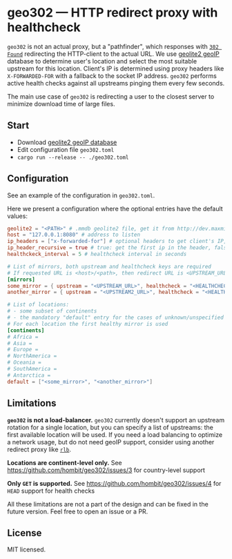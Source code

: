 # geo302 — HTTP redirect proxy with healthcheck

`geo302` is not an actual proxy, but a "pathfinder", which responses with [`302 Found`](https://developer.mozilla.org/en-US/docs/Web/HTTP/Status/302) redirecting the HTTP-client to the actual URL.
We use [geolite2 geoIP](https://dev.maxmind.com/geoip/geolite2-free-geolocation-data) database to determine user's location and select the most suitable upstream for this location.
Client's IP is determined using proxy headers like `X-FORWARDED-FOR` with a fallback to the socket IP address.
`geo302` performs active health checks against all upstreams pinging them every few seconds.

The main use case of `geo302` is redirecting a user to the closest server to minimize download time of large files.

## Start

- Download [geolite2 geoIP database](https://dev.maxmind.com/geoip/geolite2-free-geolocation-data)
- Edit configuration file `geo302.toml`
- `cargo run --release -- ./geo302.toml`

## Configuration

See an example of the configuration in `geo302.toml`.

Here we present a configuration where the optional entries have the default values:

```toml
geolite2 = "<PATH>" # .mmdb geolite2 file, get it from http://dev.maxmind.com
host = "127.0.0.1:8080" # address to listen
ip_headers = ["x-forwarded-for"] # optional headers to get client's IP, the first available is used
ip_header_recursive = true # true: get the first ip in the header, false: get the last one
healthckeck_interval = 5 # healthcheck interval in seconds

# List of mirrors, both upstream and healthcheck keys are required
# If requested URL is <host>/<path>, then redirect URL is <UPSTREAM_URL>/<path>
[mirrors]
some_mirror = { upstream = "<UPSTREAM_URL>", healthcheck = "<HEALTHCHECK_URL>" }
another_mirror = { upstream = "<UPSTREAM2_URL>", healthcheck = "<HEALTHCHECK2_URL>" }

# List of locations:
# - some subset of continents
# - the mandatory "default" entry for the cases of unknown/unspecified client location
# For each location the first healthy mirror is used
[continents]
# Africa = 
# Asia = 
# Europe = 
# NorthAmerica = 
# Oceania = 
# SouthAmerica = 
# Antarctica = 
default = ["<some_mirror>", "<another_mirror>"]

```

## Limitations

**`geo302` is not a load-balancer.** `geo302` currently doesn't support an upstream rotation for a single location, but you can specify a list of upstreams: the first available location will be used.
If you need a load balancing to optimize a network usage, but do not need geoIP support, consider using another redirect proxy like [`rlb`](https://github.com/umputun/rlb).

**Locations are continent-level only.** See https://github.com/hombit/geo302/issues/3 for country-level support

**Only `GET` is supported.** See https://github.com/hombit/geo302/issues/4 for `HEAD` support for health checks

All these limitations are not a part of the design and can be fixed in the future version. Feel free to open an issue or a PR.

## License

MIT licensed.